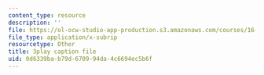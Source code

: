 ```yaml
---
content_type: resource
description: ''
file: https://ol-ocw-studio-app-production.s3.amazonaws.com/courses/16-885j-aircraft-systems-engineering-fall-2005/0d6339bab79d670994da4c6694ec5b6f_qcpyFE3u3hw.srt
file_type: application/x-subrip
resourcetype: Other
title: 3play caption file
uid: 0d6339ba-b79d-6709-94da-4c6694ec5b6f
---
```

